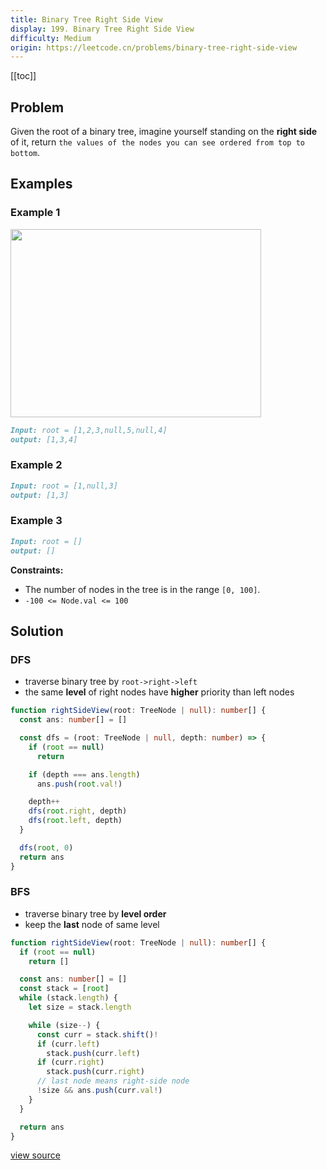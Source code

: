 ```yaml
---
title: Binary Tree Right Side View
display: 199. Binary Tree Right Side View
difficulty: Medium
origin: https://leetcode.cn/problems/binary-tree-right-side-view
---
```


[[toc]]

## Problem

Given the root of a binary tree, imagine yourself standing on the **right side** of it, return `the values of the nodes you can see ordered from top to bottom`.

## Examples

### Example 1

<img alt="" src="https://assets.leetcode.com/uploads/2021/02/14/tree.jpg" style="width: 401px; height: 301px;" />

```md
Input: root = [1,2,3,null,5,null,4]
output: [1,3,4]
```

### Example 2

```md
Input: root = [1,null,3]
output: [1,3]
```

### Example 3

```md
Input: root = []
output: []
```

**Constraints:**

- The number of nodes in the tree is in the range `[0, 100]`.
- `-100 <= Node.val <= 100`

## Solution

### DFS

- traverse binary tree by `root->right->left`
- the same **level** of right nodes have **higher** priority than left nodes

```ts
function rightSideView(root: TreeNode | null): number[] {
  const ans: number[] = []

  const dfs = (root: TreeNode | null, depth: number) => {
    if (root == null)
      return

    if (depth === ans.length)
      ans.push(root.val!)

    depth++
    dfs(root.right, depth)
    dfs(root.left, depth)
  }

  dfs(root, 0)
  return ans
}
```

### BFS

- traverse binary tree by **level order**
- keep the **last** node of same level

```ts
function rightSideView(root: TreeNode | null): number[] {
  if (root == null)
    return []

  const ans: number[] = []
  const stack = [root]
  while (stack.length) {
    let size = stack.length

    while (size--) {
      const curr = stack.shift()!
      if (curr.left)
        stack.push(curr.left)
      if (curr.right)
        stack.push(curr.right)
      // last node means right-side node
      !size && ans.push(curr.val!)
    }
  }

  return ans
}
```

[view source](https://leetcode.cn/problems/binary-tree-right-side-view)
